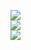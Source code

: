 
![](https://github-readme-stats.vercel.app/api?username=moapil&theme=radical&hide_border=false&include_all_commits=false&count_private=false)<br/>
![](https://github-readme-streak-stats.herokuapp.com/?user=moapil&theme=radical&hide_border=false)<br/>
![](https://github-readme-stats.vercel.app/api/top-langs/?username=moapil&theme=radical&hide_border=false&include_all_commits=false&count_private=false&layout=compact)
